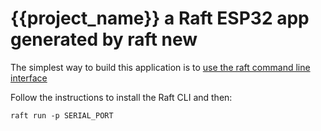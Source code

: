 # {{project_name}} a Raft ESP32 app generated by raft new

The simplest way to build this application is to [use the raft command line interface](https://github.com/robdobsn/RaftCLI)

Follow the instructions to install the Raft CLI and then:

```
raft run -p SERIAL_PORT
```

